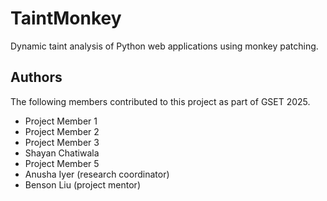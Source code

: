 # TaintMonkey

Dynamic taint analysis of Python web applications using monkey patching.

## Authors

The following members contributed to this project as part of GSET 2025.

- Project Member 1
- Project Member 2
- Project Member 3
- Shayan Chatiwala
- Project Member 5
- Anusha Iyer (research coordinator)
- Benson Liu (project mentor)
